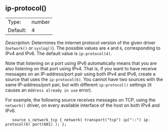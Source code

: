 ---
---
<!-- DISCLAIMER: This file is based on the syslog-ng Open Source Edition documentation https://github.com/balabit/syslog-ng-ose-guides/commit/2f4a52ee61d1ea9ad27cb4f3168b95408fddfdf2 and is used under the terms of The syslog-ng Open Source Edition Documentation License. The file has been modified by Axoflow. -->

## ip-protocol()

|          |        |
| -------- | ------ |
| Type:    | number |
| Default: | 4      |

*Description:* Determines the internet protocol version of the given driver (`network()` or `syslog()`). The possible values are `4` and `6`, corresponding to IPv4 and IPv6. The default value is `ip-protocol(4)`.

Note that listening on a port using IPv6 automatically means that you are also listening on that port using IPv4. That is, if you want to have receive messages on an IP-address/port pair using both IPv4 and IPv6, create a source that uses the `ip-protocol(6)`. You cannot have two sources with the same IP-address/port pair, but with different `ip-protocol()` settings (it causes an `Address already in use` error).

For example, the following source receives messages on TCP, using the `network()` driver, on every available interface of the host on both IPv4 and IPv6.

```shell
   source s_network_tcp { network( transport("tcp") ip("::") ip-protocol(6) port(601) ); };
```


